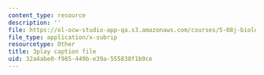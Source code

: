 ```yaml
---
content_type: resource
description: ''
file: https://ol-ocw-studio-app-qa.s3.amazonaws.com/courses/5-08j-biological-chemistry-ii-spring-2016/32a4abe0f985449be39a555838f1b9ce_3049806.srt
file_type: application/x-subrip
resourcetype: Other
title: 3play caption file
uid: 32a4abe0-f985-449b-e39a-555838f1b9ce
---
```

